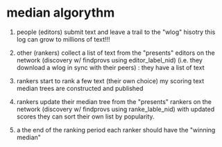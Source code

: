 # median algorythm

 1. people (editors) submit text and leave a trail to the "wlog" hisotry
    this log can grow to millions of text!!!

 2. other (rankers) collect a list of text from the "presents" editors on the network
    (discovery w/ findprovs using editor_label_nid)
    (i.e. they download a wlog in sync with their peers) : they have a list of text

 3. rankers start to rank a few text (their own choice)
    my scoring text median trees are constructed and published
   
 4. rankers update their median tree from the "presents" rankers on the network
    (discovery w/ findprovs using ranke_lable_nid)
    with updated scores they can sort their own list by popularity.

 5. a the end of the ranking period each ranker should have the "winning median"




